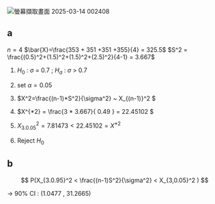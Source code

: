 ![螢幕擷取畫面 2025-03-14 002408](https://github.com/user-attachments/assets/2e5b4ced-6ffb-4f8a-9753-ff9b3d6b1caf)

## a

$n=4$
$\bar{X}=\frac{353 + 351 +351 +355}{4} = 325.5$ 
$S^2 = \frac{(0.5)^2+(1.5)^2+(1.5)^2+(2.5)^2}{4-1} = 3.667$

1. $H_0$ : $\sigma$ = 0.7 ; $H_a$ : $\sigma$ > 0.7 

2. set $\alpha = 0.05$

3. $X^2=\frac{(n-1)*S^2}{\sigma^2} ~ X_{(n-1)}^2 $
4. $X^{*2} = \frac{3 * 3.667}{ 0.49 } = 22.45102 $
5. $X_{3.0.05}^2 = 7.81473 < 22.45102 = X^{*2}$
6. Reject $H_0$

## b

$$
P(X_{3.0.95}^2 < \frac{(n-1)S^2}{\sigma^2} < X_{3,0.05}^2 )
$$

→ 90% CI : (1.0477 , 31.2665)




